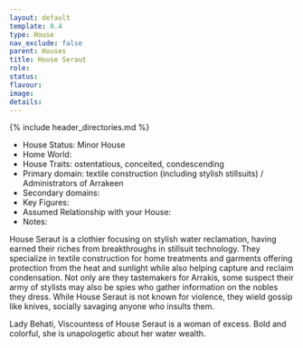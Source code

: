 ```yaml
---
layout: default
template: 0.4
type: House
nav_exclude: false
parent: Houses
title: House Seraut
role: 
status: 
flavour: 
image: 
details:
---
```


{% include header_directories.md %}

- House Status: Minor House  
- Home World: 
- House Traits: ostentatious, conceited, condescending  
- Primary domain: textile construction (including stylish stillsuits) / Administrators of Arrakeen  
- Secondary domains: 
- Key Figures: 
- Assumed Relationship with your House: 
- Notes:  

House Seraut is a clothier focusing on stylish water reclamation, having earned their riches from breakthroughs in stillsuit technology. They specialize in textile construction for home treatments and garments offering protection from the heat and sunlight while also helping capture and reclaim condensation. Not only are they tastemakers for Arrakis, some suspect their army of stylists may also be spies who gather information on the nobles they dress. While House Seraut is not known for violence, they wield gossip like knives, socially savaging anyone who insults them.  

Lady Behati, Viscountess of House Seraut is a woman of excess. Bold and colorful, she is unapologetic about her water wealth.